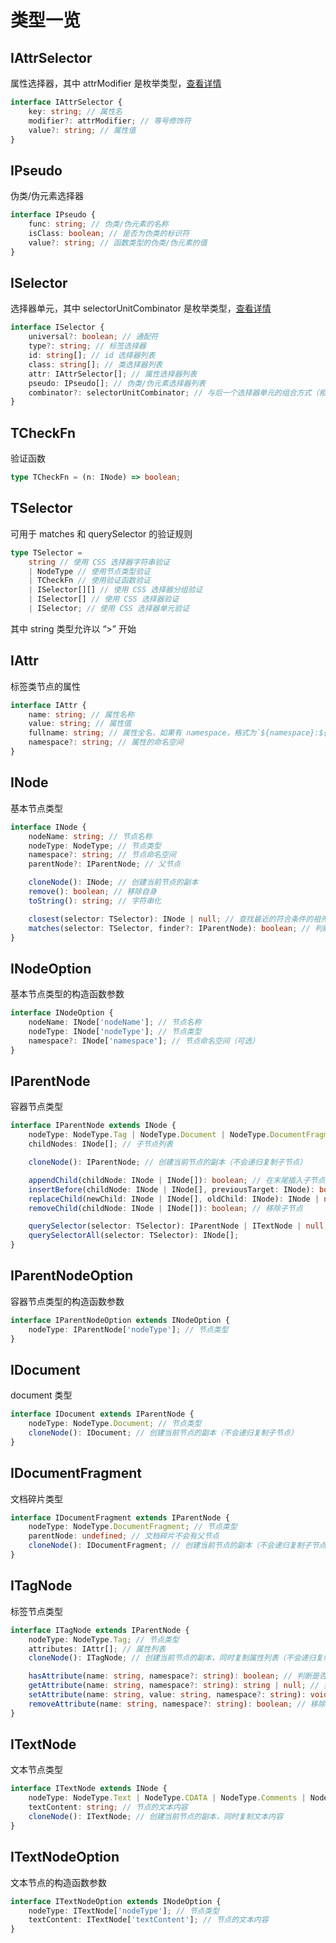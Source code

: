 # 类型一览

## IAttrSelector

属性选择器，其中 attrModifier 是枚举类型，[查看详情](attr-modifier.md)

```typescript
interface IAttrSelector {
	key: string; // 属性名
	modifier?: attrModifier; // 等号修饰符
	value?: string; // 属性值
}
```

## IPseudo

伪类/伪元素选择器

```typescript
interface IPseudo {
	func: string; // 伪类/伪元素的名称
	isClass: boolean; // 是否为伪类的标识符
	value?: string; // 函数类型的伪类/伪元素的值
}
```

## ISelector

选择器单元，其中 selectorUnitCombinator 是枚举类型，[查看详情](attr-modifier.md)

```typescript
interface ISelector {
	universal?: boolean; // 通配符
	type?: string; // 标签选择器
	id: string[]; // id 选择器列表
	class: string[]; // 类选择器列表
	attr: IAttrSelector[]; // 属性选择器列表
	pseudo: IPseudo[]; // 伪类/伪元素选择器列表
	combinator?: selectorUnitCombinator; // 与后一个选择器单元的组合方式（相邻兄弟选择器、兄弟选择器、子选择）
}
```

## TCheckFn

验证函数

```typescript
type TCheckFn = (n: INode) => boolean;
```

## TSelector

可用于 matches 和 querySelector 的验证规则

```typescript
type TSelector =
    string // 使用 CSS 选择器字符串验证
    | NodeType // 使用节点类型验证
    | TCheckFn // 使用验证函数验证
    | ISelector[][] // 使用 CSS 选择器分组验证
    | ISelector[] // 使用 CSS 选择器验证
    | ISelector; // 使用 CSS 选择器单元验证
```

其中 string 类型允许以 “>” 开始

## IAttr

标签类节点的属性

```typescript
interface IAttr {
	name: string; // 属性名称
	value: string; // 属性值
	fullname: string; // 属性全名，如果有 namespace，格式为`${namespace}:${name}`，否则与 name 相同
	namespace?: string; // 属性的命名空间
}
```

## INode

基本节点类型

```typescript
interface INode {
	nodeName: string; // 节点名称
	nodeType: NodeType; // 节点类型
	namespace?: string; // 节点命名空间
	parentNode?: IParentNode; // 父节点

	cloneNode(): INode; // 创建当前节点的副本
	remove(): boolean; // 移除自身
	toString(): string; // 字符串化

	closest(selector: TSelector): INode | null; // 查找最近的符合条件的祖先节点（含自身）
	matches(selector: TSelector, finder?: IParentNode): boolean; // 判断自身是否符合条件
}
```

## INodeOption

基本节点类型的构造函数参数

```typescript
interface INodeOption {
	nodeName: INode['nodeName']; // 节点名称
	nodeType: INode['nodeType']; // 节点类型
    namespace?: INode['namespace']; // 节点命名空间（可选）
}
```

## IParentNode

容器节点类型

```typescript
interface IParentNode extends INode {
	nodeType: NodeType.Tag | NodeType.Document | NodeType.DocumentFragment; // 节点类型
	childNodes: INode[]; // 子节点列表

	cloneNode(): IParentNode; // 创建当前节点的副本（不会递归复制子节点）

	appendChild(childNode: INode | INode[]): boolean; // 在末尾插入子节点
	insertBefore(childNode: INode | INode[], previousTarget: INode): boolean; // 插入到某个子节点之前
	replaceChild(newChild: INode | INode[], oldChild: INode): INode | null; // 替换某个子节点
	removeChild(childNode: INode | INode[]): boolean; // 移除子节点

	querySelector(selector: TSelector): IParentNode | ITextNode | null;
	querySelectorAll(selector: TSelector): INode[];
}
```

## IParentNodeOption

容器节点类型的构造函数参数

```typescript
interface IParentNodeOption extends INodeOption {
	nodeType: IParentNode['nodeType']; // 节点类型
}
```

## IDocument

document 类型

```typescript
interface IDocument extends IParentNode {
	nodeType: NodeType.Document; // 节点类型
	cloneNode(): IDocument; // 创建当前节点的副本（不会递归复制子节点）
}
```

## IDocumentFragment

文档碎片类型

```typescript
interface IDocumentFragment extends IParentNode {
	nodeType: NodeType.DocumentFragment; // 节点类型
	parentNode: undefined; // 文档碎片不会有父节点
	cloneNode(): IDocumentFragment; // 创建当前节点的副本（不会递归复制子节点）
}
```

## ITagNode

标签节点类型

```typescript
interface ITagNode extends IParentNode {
	nodeType: NodeType.Tag; // 节点类型
	attributes: IAttr[]; // 属性列表
    cloneNode(): ITagNode; // 创建当前节点的副本，同时复制属性列表（不会递归复制子节点）

	hasAttribute(name: string, namespace?: string): boolean; // 判断是否具有指定属性
	getAttribute(name: string, namespace?: string): string | null; // 获取指定属性
	setAttribute(name: string, value: string, namespace?: string): void; // 设置指定属性
	removeAttribute(name: string, namespace?: string): boolean; // 移除指定属性
}
```

## ITextNode

文本节点类型

```typescript
interface ITextNode extends INode {
	nodeType: NodeType.Text | NodeType.CDATA | NodeType.Comments | NodeType.XMLDecl | NodeType.DocType; // 节点类型
	textContent: string; // 节点的文本内容
	cloneNode(): ITextNode; // 创建当前节点的副本，同时复制文本内容
}
```

## ITextNodeOption

文本节点的构造函数参数

```typescript
interface ITextNodeOption extends INodeOption {
	nodeType: ITextNode['nodeType']; // 节点类型
	textContent: ITextNode['textContent']; // 节点的文本内容
}
```
